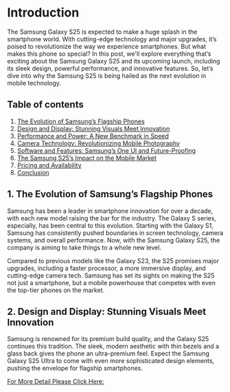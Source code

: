 # Introduction

The Samsung Galaxy S25 is expected to make a huge splash in the smartphone world. With cutting-edge technology and major upgrades, it’s poised to revolutionize the way we experience smartphones. But what makes this phone so special? In this post, we'll explore everything that’s exciting about the Samsung Galaxy S25 and its upcoming launch, including its sleek design, powerful performance, and innovative features. So, let’s dive into why the Samsung S25 is being hailed as the next evolution in mobile technology.

## Table of contents

1. [The Evolution of Samsung’s Flagship Phones](#the-evolution-of-samsungs-flagship-phones)
2. [Design and Display: Stunning Visuals Meet Innovation](#design-and-display-stunning-visuals-meet-innovation)
3. [Performance and Power: A New Benchmark in Speed](#performance-and-power-a-new-benchmark-in-speed)
4. [Camera Technology: Revolutionizing Mobile Photography](#camera-technology-revolutionizing-mobile-photography)
5. [Software and Features: Samsung’s One UI and Future-Proofing](#software-and-features-samsungs-one-ui-and-future-proofing)
6. [The Samsung S25’s Impact on the Mobile Market](#the-samsung-s25s-impact-on-the-mobile-market)
7. [Pricing and Availability](#pricing-and-availability)
8. [Conclusion](#conclusion)

## 1. The Evolution of Samsung’s Flagship Phones

Samsung has been a leader in smartphone innovation for over a decade, with each new model raising the bar for the industry. The Galaxy S series, especially, has been central to this evolution. Starting with the Galaxy S1, Samsung has consistently pushed boundaries in screen technology, camera systems, and overall performance. Now, with the Samsung Galaxy S25, the company is aiming to take things to a whole new level.

Compared to previous models like the Galaxy S23, the S25 promises major upgrades, including a faster processor, a more immersive display, and cutting-edge camera tech. Samsung has set its sights on making the S25 not just a smartphone, but a mobile powerhouse that competes with even the top-tier phones on the market.

## 2. Design and Display: Stunning Visuals Meet Innovation

Samsung is renowned for its premium build quality, and the Galaxy S25 continues this tradition. The sleek, modern aesthetic with thin bezels and a glass back gives the phone an ultra-premium feel. Expect the Samsung Galaxy S25 Ultra to come with even more sophisticated design elements, pushing the envelope for flagship smartphones.

[For More Detail Please Click Here:](https://cryptostockwaves.com/samsung-s25-the-next-evolution-in-smartphone-technology/)
